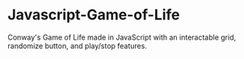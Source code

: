 # Javascript-Game-of-Life
Conway's Game of Life made in JavaScript with an interactable grid, randomize button, and play/stop features.
